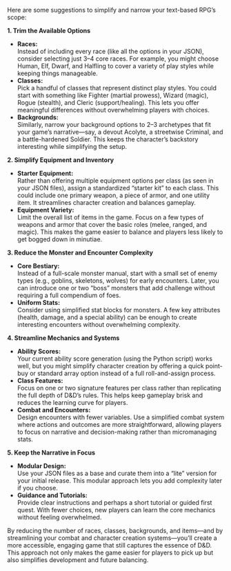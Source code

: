 Here are some suggestions to simplify and narrow your text\-based RPG’s scope:

__1\. Trim the Available Options__

- __Races:__  
Instead of including every race \(like all the options in your JSON\), consider selecting just 3–4 core races\. For example, you might choose Human, Elf, Dwarf, and Halfling to cover a variety of play styles while keeping things manageable\.
- __Classes:__  
Pick a handful of classes that represent distinct play styles\. You could start with something like Fighter \(martial prowess\), Wizard \(magic\), Rogue \(stealth\), and Cleric \(support/healing\)\. This lets you offer meaningful differences without overwhelming players with choices\.
- __Backgrounds:__  
Similarly, narrow your background options to 2–3 archetypes that fit your game’s narrative—say, a devout Acolyte, a streetwise Criminal, and a battle\-hardened Soldier\. This keeps the character’s backstory interesting while simplifying the setup\.

__2\. Simplify Equipment and Inventory__

- __Starter Equipment:__  
Rather than offering multiple equipment options per class \(as seen in your JSON files\), assign a standardized “starter kit” to each class\. This could include one primary weapon, a piece of armor, and one utility item\. It streamlines character creation and balances gameplay\.
- __Equipment Variety:__  
Limit the overall list of items in the game\. Focus on a few types of weapons and armor that cover the basic roles \(melee, ranged, and magic\)\. This makes the game easier to balance and players less likely to get bogged down in minutiae\.

__3\. Reduce the Monster and Encounter Complexity__

- __Core Bestiary:__  
Instead of a full\-scale monster manual, start with a small set of enemy types \(e\.g\., goblins, skeletons, wolves\) for early encounters\. Later, you can introduce one or two “boss” monsters that add challenge without requiring a full compendium of foes\.
- __Uniform Stats:__  
Consider using simplified stat blocks for monsters\. A few key attributes \(health, damage, and a special ability\) can be enough to create interesting encounters without overwhelming complexity\.

__4\. Streamline Mechanics and Systems__

- __Ability Scores:__  
Your current ability score generation \(using the Python script\) works well, but you might simplify character creation by offering a quick point\-buy or standard array option instead of a full roll\-and\-assign process\.
- __Class Features:__  
Focus on one or two signature features per class rather than replicating the full depth of D&D’s rules\. This helps keep gameplay brisk and reduces the learning curve for players\.
- __Combat and Encounters:__  
Design encounters with fewer variables\. Use a simplified combat system where actions and outcomes are more straightforward, allowing players to focus on narrative and decision\-making rather than micromanaging stats\.

__5\. Keep the Narrative in Focus__

- __Modular Design:__  
Use your JSON files as a base and curate them into a “lite” version for your initial release\. This modular approach lets you add complexity later if you choose\.
- __Guidance and Tutorials:__  
Provide clear instructions and perhaps a short tutorial or guided first quest\. With fewer choices, new players can learn the core mechanics without feeling overwhelmed\.

By reducing the number of races, classes, backgrounds, and items—and by streamlining your combat and character creation systems—you’ll create a more accessible, engaging game that still captures the essence of D&D\. This approach not only makes the game easier for players to pick up but also simplifies development and future balancing\.

